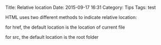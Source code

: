 Title: Relative location
Date: 2015-09-17 16:31
Category: Tips
Tags: test

HTML uses two different methods to indicate relative location:

for href, the default location is the location of current file
<link type="text/css" href="/../css/bootstrap.min.css" rel="stylesheet"><!-- Bootstrap -->
		
for src, the default location is the root folder
<script type="text/javascript" src="/project/js/d3.min.js"></script><!-- D3.js -->